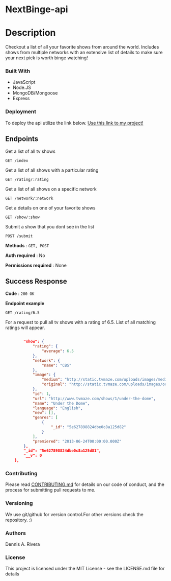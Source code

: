 # NextBinge-api

# Description

Checkout a list of all your favorite shows from around the world. Includes shows from multiple networks with an extensive list of details to make sure your next pick is worth binge watching!

### Built With

- JavaScript
- Node.JS
- MongoDB/Mongoose
- Express

### Deployment

To deploy the api utilize the link below.
[Use this link to my project!](https://api-project-6.herokuapp.com/index)

## Endpoints

Get a list of all tv shows

```
GET /index
```

Get a list of all shows with a particular rating

```
GET /rating/:rating
```

Get a list of all shows on a specific network

```
GET /network/:network
```

Get a details on one of your favorite shows

```
GET /show/:show
```

Submit a show that you dont see in the list

```
POST /submit
```

**Methods** : `GET, POST`

**Auth required** : No

**Permissions required** : None

## Success Response

**Code** : `200 OK`

**Endpoint example**

```
GET /rating/6.5
```

For a request to pull all tv shows with a rating of 6.5. List of all matching ratings will appear.

```json

        "show": {
            "rating": {
                "average": 6.5
            },
            "network": {
                "name": "CBS"
            },
            "image": {
                "medium": "http://static.tvmaze.com/uploads/images/medium_portrait/81/202627.jpg",
                "original": "http://static.tvmaze.com/uploads/images/original_untouched/81/202627.jpg"
            },
            "id": 1,
            "url": "http://www.tvmaze.com/shows/1/under-the-dome",
            "name": "Under the Dome",
            "language": "English",
            "new": [],
            "genres": [
                {
                    "_id": "5e627898824dbe0c8a125d82"
                }
            ],
            "premiered": "2013-06-24T00:00:00.000Z"
        },
        "_id": "5e627898824dbe0c8a125d81",
        "__v": 0
    },
```

### Contributing

Please read [CONTRIBUTING.md](https://gist.github.com/PurpleBooth/b24679402957c63ec426) for details on our code of conduct, and the process for submitting pull requests to me.

### Versioning

We use git/github for version control.For other versions check the repository. :)

### Authors

Dennis A. Rivera

### License

This project is licensed under the MIT License - see the LICENSE.md file for details
